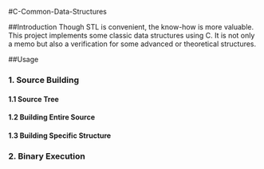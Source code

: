 #C-Common-Data-Structures


##Introduction
Though STL is convenient, the know-how is more valuable. 
This project implements some classic data structures using C.
It is not only a memo but also a verification for some 
advanced or theoretical structures. 


##Usage
### 1. Source Building

#### 1.1 Source Tree

#### 1.2 Building Entire Source

#### 1.3 Building Specific Structure

### 2. Binary Execution
